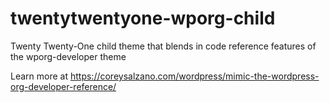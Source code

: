 # twentytwentyone-wporg-child
Twenty Twenty-One child theme that blends in code reference features of the wporg-developer theme

Learn more at https://coreysalzano.com/wordpress/mimic-the-wordpress-org-developer-reference/